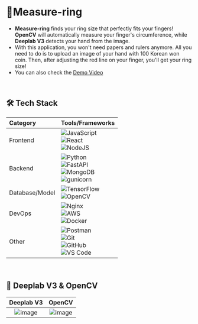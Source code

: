 # :ring:Measure-ring
- <b>Measure-ring</b> finds your ring size that perfectly fits your fingers! <b>OpenCV</b> will automatically measure your finger's circumference, while <b>Deeplab V3</b> detects your hand from the image.
- With this application, you won't need papers and rulers anymore. All you need to do is to upload an image of your hand with 100 Korean won coin. Then, after adjusting the red line on your finger, you'll get your ring size!
- You can also check the [Demo Video](https://drive.google.com/file/d/1JDMIl0ZozaS0hYJPeWHJ7NB3vggp2Xk8/view?usp=sharing)
<br>

## **🛠 Tech Stack**

| Category         | Tools/Frameworks                                                                                                                                                                                                                                                                                                                                                                                                                                                                           |
| :--------------- | :----------------------------------------------------------------------------------------------------------------------------------------------------------------------------------------------------------------------------------------------------------------------------------------------------------------------------------------------------------------------------------------------------------------------------------------------------------------------------------------- |
| Frontend | ![JavaScript](https://img.shields.io/badge/javascript-F7DF1E?style=for-the-badge&logo=javascript&logoColor=black)<br>![React](https://img.shields.io/badge/react-%2320232a.svg?style=for-the-badge&logo=react&logoColor=%2361DAFB)<br>![NodeJS](https://img.shields.io/badge/node.js-%2343853D.svg?style=for-the-badge&logo=node.js&logoColor=white)                                                                                                                                                                                                                                                                                  |
| Backend        | ![Python](https://img.shields.io/badge/python-%2314354C.svg?style=for-the-badge&logo=python&logoColor=white)<br>![FastAPI](https://img.shields.io/badge/FastAPI-005571?style=for-the-badge&logo=fastapi)<br>![MongoDB](https://img.shields.io/badge/MongoDB-%234ea94b.svg?style=for-the-badge&logo=mongodb&logoColor=white)<br>![gunicorn](https://camo.githubusercontent.com/26fd1b9136059ddb6ec1e2969cd27e88870ef7f37c02b94568dcbfac2e5a85cb/68747470733a2f2f696d672e736869656c64732e696f2f62616467652f67756e69636f726e2d7632302e312e302d6461726b677265656e3f6c6f676f3d67756e69636f726e)                                                                                                     |
| Database/Model         | ![TensorFlow](https://img.shields.io/badge/TensorFlow-%23FF6F00.svg?style=for-the-badge&logo=TensorFlow&logoColor=white)</br>![OpenCV](https://img.shields.io/badge/opencv-%23white.svg?style=for-the-badge&logo=opencv&logoColor=white)                                                                                                                                   |
| DevOps | ![Nginx](https://img.shields.io/badge/nginx-%23009639.svg?style=for-the-badge&logo=nginx&logoColor=white)<br>![AWS](https://img.shields.io/badge/AWS-%23FF9900.svg?style=for-the-badge&logo=amazon-aws&logoColor=white)<br>![Docker](https://img.shields.io/badge/docker-%230db7ed.svg?style=for-the-badge&logo=docker&logoColor=white)                                                                                                                                                                                                                                                                                                                                                                                                                         |
| Other | ![Postman](https://img.shields.io/badge/Postman-FF6C37?style=for-the-badge&logo=Postman&logoColor=white)<br>![Git](https://img.shields.io/badge/git-%23F05033.svg?style=for-the-badge&logo=git&logoColor=white)<br>![GitHub](https://img.shields.io/badge/github-%23121011.svg?style=for-the-badge&logo=github&logoColor=white)<br>![VS Code](https://img.shields.io/badge/VSCode-0078d7.svg?style=for-the-badge&logo=visual-studio-code&logoColor=white)

<br>

## :round_pushpin: Deeplab V3 & OpenCV
|Deeplab V3|OpenCV|
|:-:|:-:|
|![image](https://user-images.githubusercontent.com/75110752/147745726-27bec7fe-ff35-4fa9-8c2d-f0d5c58cde1b.png)|![image](https://user-images.githubusercontent.com/75110752/147745781-5f0aaf44-03d9-4a42-8dd2-84440d9fc9e7.png)|
